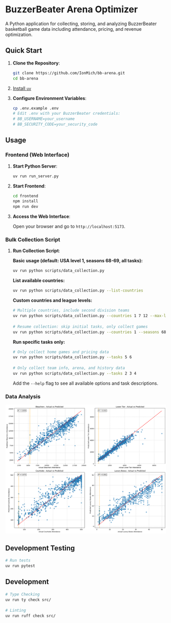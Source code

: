 # BuzzerBeater Arena Optimizer

A Python application for collecting, storing, and analyzing BuzzerBeater basketball game data including attendance, pricing, and revenue optimization.

## Quick Start

1. **Clone the Repository**:

   ```bash
   git clone https://github.com/IonMich/bb-arena.git
   cd bb-arena
   ```

2. [Install `uv`](https://docs.astral.sh/uv/getting-started/installation/#standalone-installer)

3. **Configure Environment Variables**:

   ```bash
   cp .env.example .env
   # Edit .env with your BuzzerBeater credentials:
   # BB_USERNAME=your_username
   # BB_SECURITY_CODE=your_security_code
   ```

## Usage

### Frontend (Web Interface)

1. **Start Python Server**:

   ```bash
   uv run run_server.py
   ```

2. **Start Frontend**:

   ```bash
   cd frontend
   npm install
   npm run dev
   ```

3. **Access the Web Interface**:

   Open your browser and go to `http://localhost:5173`.

### Bulk Collection Script

1. **Run Collection Script**:

   **Basic usage (default: USA level 1, seasons 68-69, all tasks):**

   ```bash
   uv run python scripts/data_collection.py
   ```

   **List available countries:**

   ```bash
   uv run python scripts/data_collection.py --list-countries
   ```

   **Custom countries and league levels:**

   ```bash
   # Multiple countries, include second division teams
   uv run python scripts/data_collection.py --countries 1 7 12 --max-league-level 2
   
   # Resume collection: skip initial tasks, only collect games
   uv run python scripts/data_collection.py --countries 1 --seasons 68 69 --tasks 5
   ```

   **Run specific tasks only:**

   ```bash
   # Only collect home games and pricing data
   uv run python scripts/data_collection.py --tasks 5 6
   
   # Only collect team info, arena, and history data
   uv run python scripts/data_collection.py --tasks 2 3 4
   ```

   Add the `--help` flag to see all available options and task descriptions.

### Data Analysis

   ![Comparison of Predicted vs Actual Attendance, Grouped by Seating Section](output/attendance_pred_actual.png)

## Development Testing

```bash
# Run tests
uv run pytest
```

## Development

```bash
# Type Checking
uv run ty check src/

# Linting
uv run ruff check src/
```
